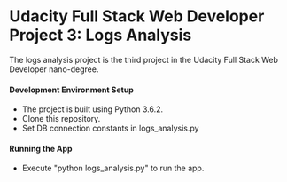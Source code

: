# Udacity Full Stack Web Developer Project 3: Logs Analysis
The logs analysis project is the third project in the Udacity Full Stack Web Developer nano-degree.

#### Development Environment Setup
* The project is built using Python 3.6.2.
* Clone this repository.
* Set DB connection constants in logs_analysis.py

#### Running the App
* Execute "python logs_analysis.py" to run the app.
